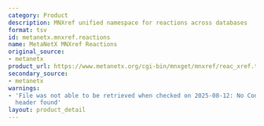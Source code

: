 ```yaml
---
category: Product
description: MNXref unified namespace for reactions across databases
format: tsv
id: metanetx.mnxref.reactions
name: MetaNetX MNXref Reactions
original_source:
- metanetx
product_url: https://www.metanetx.org/cgi-bin/mnxget/mnxref/reac_xref.tsv
secondary_source:
- metanetx
warnings:
- 'File was not able to be retrieved when checked on 2025-08-12: No Content-Length
  header found'
layout: product_detail
---
```

